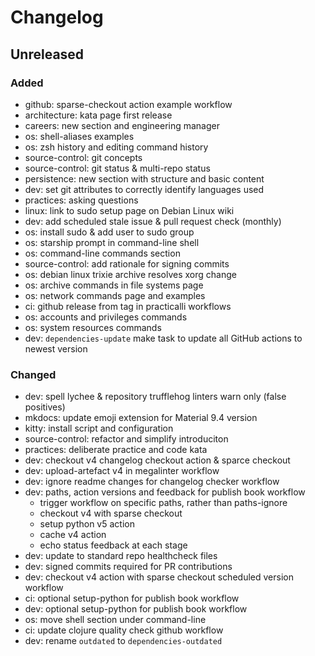 # Changelog

## Unreleased

### Added

- github: sparse-checkout action example workflow
- architecture: kata page first release
- careers: new section and engineering manager
- os: shell-aliases examples
- os: zsh history and editing command history
- source-control: git concepts
- source-control: git status & multi-repo status
- persistence: new section with structure and basic content
- dev: set git attributes to correctly identify languages used
- practices: asking questions
- linux: link to sudo setup page on Debian Linux wiki
- dev: add scheduled stale issue & pull request check (monthly)
- os: install sudo & add user to sudo group
- os: starship prompt in command-line shell
- os: command-line commands section
- source-control: add rationale for signing commits
- os: debian linux trixie archive resolves xorg change
- os: archive commands in file systems page
- os: network commands page and examples
- ci: github release from tag in practicalli workflows
- os: accounts and privileges commands
- os: system resources commands
- dev: `dependencies-update` make task to update all GitHub actions to newest version


### Changed

- dev: spell lychee & repository trufflehog linters warn only (false positives)
- mkdocs: update emoji extension for Material 9.4 version
- kitty: install script and configuration
- source-control: refactor and simplify introduciton
- practices: deliberate practice and code kata
- dev: checkout v4 changelog checkout action & sparce checkout
- dev: upload-artefact v4 in megalinter workflow
- dev: ignore readme changes for changelog checker workflow
- dev: paths, action versions and feedback for publish book workflow
  - trigger workflow on specific paths, rather than paths-ignore
  - checkout v4 with sparse checkout
  - setup python v5 action
  - cache v4 action
  - echo status feedback at each stage
- dev: update to standard repo healthcheck files
- dev: signed commits required for PR contributions
- dev: checkout v4 action with sparse checkout scheduled version workflow
- ci: optional setup-python for publish book workflow
- dev: optional setup-python for publish book workflow
- os: move shell section under command-line
- ci: update clojure quality check github workflow
- dev: rename `outdated` to `dependencies-outdated`
